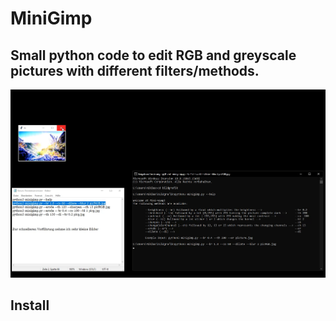 # MiniGimp
## Small python code to edit RGB and greyscale pictures with different filters/methods.
![1](https://github.com/LegendNeo/MiniGimp/blob/main/screenshot.png)

## Install

